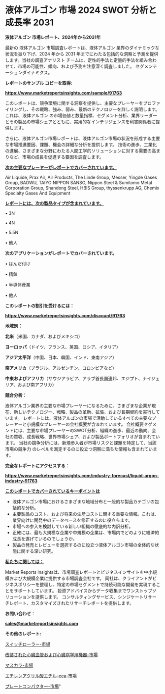 # 液体アルゴン 市場 2024 SWOT 分析と成長率 2031

<strong>液体アルゴン 市場レポート、2024年から2031年</strong>

最新の 液体アルゴン 市場調査レポートは、液体アルゴン 業界のダイナミックな状況を掘り下げ、2024 年から 2031 年までにわたる包括的な洞察と予測を提供します。当社の調査アナリスト チームは、定性的手法と定量的手法を組み合わせて、市場の可能性、傾向、および予測を注意深く調査しました。 セグメンテーションダイナミクス。



<strong>レポートのサンプル コピーを取得:</strong> <a href=https://www.marketreportsinsights.com/sample/91763>

<strong><u>https://www.marketreportsinsights.com/sample/91763</u></strong></a>

このレポートは、競争環境に関する洞察を提供し、主要なプレーヤーをプロファイリングし、その戦略、強み、弱み、最新のテクノロジーを詳しく説明します。 これは、液体アルゴン の市場価値と数量指標、セグメント分析、業界リーダーとその製品の市場シェアとともに、実用的なインテリジェンスを利害関係者に提供します。

さらに、液体アルゴン市場レポートは、液体アルゴン市場の状況を形成する主要な市場推進要因、課題、機会の詳細な分析を提供します。 技術の進歩、工業化の進展、さまざまな分野にわたる人間工学的ソリューションに対する需要の高まりなど、市場の成長を促進する要因を調査します。



<strong><u>次の主要なプレーヤーがレポートでカバーされています。</u></strong>

Air Liquide, Prax Air, Air Products, The Linde Group, Messer, Yingde Gases Group, BAOWU, TAIYO NIPPON SANSO, Nippon Steel & Sumitomo Metal Corporation Group, Shandong Steel, HBIS Group, thyssenkrupp AG, Chemix Specialty Gases And Equipment



<strong><u><b>レポートには、次の製品タイプが含まれています。</b></u></strong>

• 3N

• 4N

• 5.5N

• 他人



<strong><b>次のアプリケーションがレポートでカバーされています。</b></strong>

• はんだ付け

• 精錬

• 半導体産業

• 他人



<strong><b>このレポートの割引を受けるには：</b></strong><a href=https://www.marketreportsinsights.com/discount/91763>

<strong><u>https://www.marketreportsinsights.com/discount/91763</u></strong></a>



<strong>地域別：</strong>



<strong>北米</strong>（米国、カナダ、およびメキシコ）



<strong>ヨーロッパ</strong>（ドイツ、フランス、英国、ロシア、イタリア）



<strong>アジア太平洋</strong>（中国、日本、韓国、インド、東南アジア）



<strong>南アメリカ</strong>（ブラジル、アルゼンチン、コロンビアなど）



<strong>中東およびアフリカ</strong>（サウジアラビア、アラブ首長国連邦、エジプト、ナイジェリア、および南アフリカ）



<strong>競合分析：</strong>

液体アルゴン業界の主要な市場プレーヤーになるために、さまざまな企業が現在、新しいテクノロジー、戦略、製品の革新、拡張、および長期契約を実行しています。 レポートには、液体アルゴンの市場で活動しているすべての主要なプレーヤーと小規模なプレーヤーの会社概要が含まれています。 会社概要セグメントには、主要な市場プレーヤーのSWOT分析、組織の進歩、最近の動向、会社の買収、成長戦略、世界市場シェア、および製品ポートフォリオが含まれています。 当社の競争分析には、新規参入者が市場リスクと課題を特定して、当該市場の競争力 のレベルを測定するのに役立つ洞察に満ちた情報も含まれています。



<strong>完全なレポートにアクセスする</strong>：

<a href=https://www.marketreportsinsights.com/industry-forecast/liquid-argon-industry-91763>

<strong><u>https://www.marketreportsinsights.com/industry-forecast/liquid-argon-industry-91763</u></strong></a>



<strong><u><b>このレポートでカバーされているキーポイントは</b></u></strong>
<ul>
  <li>液体アルゴン市場におけるさまざまな地域分布と一般的な製品カテゴリの包括的な分析。</li>
  <li>主要製品のコスト、および将来の生産コストに関する重要な情報。これは、業界向けに開発中のデータベースを修正するのに役立ちます。</li>
  <li>市場への参入を検討している新しい組織の徹底的な内訳分析。</li>
  <li>正確には、最も大規模な企業や中規模の企業は、市場内でどのように経済的成長を遂げているのでしょうか。</li>
  <li>製品の発売とレビューを選択するのに役立つ液体アルゴン市場の全体的な状態に関する深い研究。</li>
</ul>


<strong><u><b>私たちに関しては：</b></u></strong>

Market Reports Insightsは、市場調査レポートとビジネスインサイトを中小規模および大規模企業に提供する市場調査会社です。 同社は、クライアントがビジネスポリシーを整理し、特定の市場セグメントで持続可能な開発を実現することをサポートしています。 投資アドバイスからデータ収集までワンストップソリューションを提供します。 コンサルティングサービス、シンジケートリサーチレポート、カスタマイズされたリサーチレポートを提供します。



<strong><b>お問い合わせ</b></strong>：

<a href=mailto:sales@marketreportsinsights.com>

<strong><u>sales@marketreportsinsights.com</u></strong></a>



<strong>その他のレポート:</strong>

<a href=https://www.linkedin.com/pulse/スイッチローラー-市場-2023-最新の-cagr-および成長分析-2030-ijsvf/>スイッチローラー-市場</a>

<a href=https://www.linkedin.com/pulse/改装された心臓血管および心臓病学用機器-市場-2023-収益と成長ドライバー-wacsf/>改装された心臓血管および心臓病学用機器-市場</a>

<a href=https://www.linkedin.com/pulse/マスカラ-市場-2023-総利益と主要ベンダー-2030-trendsetters-testimonials-360-anal-ew1dc/>マスカラ-市場</a>

<a href=https://www.linkedin.com/pulse/エチレンアクリル酸エチル-eea-市場-2023-最新の-cagr-および成長分析-2030-pr-news-hub-k1x9f/>エチレンアクリル酸エチル-eea-市場</a>

<a href=https://www.linkedin.com/pulse/プレートコンパクター-市場-2023-推進要因と成長機会-2030-analytics-achievers-24-analysis-grubf/>プレートコンパクター-市場</a>"

